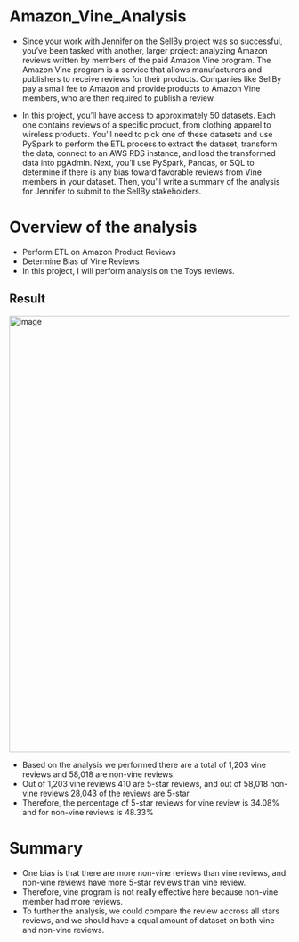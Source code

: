 # Amazon_Vine_Analysis
* Since your work with Jennifer on the SellBy project was so successful, you’ve been tasked with another, larger project: analyzing Amazon reviews written by members of the paid Amazon Vine program. The Amazon Vine program is a service that allows manufacturers and publishers to receive reviews for their products. Companies like SellBy pay a small fee to Amazon and provide products to Amazon Vine members, who are then required to publish a review.

* In this project, you’ll have access to approximately 50 datasets. Each one contains reviews of a specific product, from clothing apparel to wireless products. You’ll need to pick one of these datasets and use PySpark to perform the ETL process to extract the dataset, transform the data, connect to an AWS RDS instance, and load the transformed data into pgAdmin. Next, you’ll use PySpark, Pandas, or SQL to determine if there is any bias toward favorable reviews from Vine members in your dataset. Then, you’ll write a summary of the analysis for Jennifer to submit to the SellBy stakeholders.

# Overview of the analysis
* Perform ETL on Amazon Product Reviews
* Determine Bias of Vine Reviews
* In this project, I will perform analysis on the Toys reviews.

## Result
<img width="783" alt="image" src="https://user-images.githubusercontent.com/107168891/194455599-89e77d53-59bb-466a-8a7b-dbe2b994afbc.png">

* Based on the analysis we performed there are a total of 1,203 vine reviews and 58,018 are non-vine reviews. 
* Out of 1,203 vine reviews 410 are 5-star reviews, and out of 58,018 non-vine reviews 28,043 of the reviews are 5-star.
* Therefore, the percentage of 5-star reviews for vine review is 34.08% and for non-vine reviews is 48.33%

# Summary
* One bias is that there are more non-vine reviews than vine reviews, and non-vine reviews have more 5-star reviews than vine review.
* Therefore, vine program is not really effective here because non-vine member had more reviews.
* To further the analysis, we could compare the review accross all stars reviews, and we should have a equal amount of dataset on both vine and non-vine reviews. 

